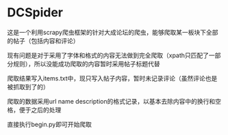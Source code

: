 # DCSpider
  这是一个利用scrapy爬虫框架的针对大成论坛的爬虫，能够爬取某一板块下全部的帖子（包括内容和评论）
  
  现有问题是对于采用了字体和格式的内容无法做到完全爬取（xpath只匹配了一部分规则），所以没能成功爬取的内容暂时采用帖子标题代替
  
  爬取结果写入items.txt中，现只写入帖子内容，暂时未记录评论（虽然评论也是被抓取到了的）
  
  爬取的数据采用url name description的格式记录，以基本去除内容中的换行和空格，便于之后的处理
  
  直接执行begin.py即可开始爬取
